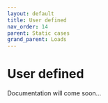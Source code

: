 ```yaml
---
layout: default
title: User defined
nav_order: 14
parent: Static cases
grand_parent: Loads
---
```


# User defined

Documentation will come soon…
